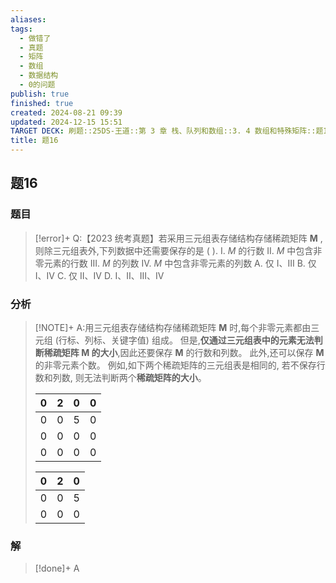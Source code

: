 ```yaml
---
aliases: 
tags:
  - 做错了
  - 真题
  - 矩阵
  - 数组
  - 数据结构
  - 0的问题
publish: true
finished: true
created: 2024-08-21 09:39
updated: 2024-12-15 15:51
TARGET DECK: 刷题::25DS-王道::第 3 章 栈、队列和数组::3. 4 数组和特殊矩阵::题16
title: 题16
---
```

## 题16
### 题目
> [!error]+
> Q:【2023 统考真题】若采用三元组表存储结构存储稀疏矩阵 $\mathbf{M}$ ,则除三元组表外,下列数据中还需要保存的是 ( ).
> I. $M$ 的行数 
> II. $M$ 中包含非零元素的行数 
> III. $M$ 的列数
> IV. $M$ 中包含非零元素的列数
> A. 仅 I、III 
> B. 仅 I、IV 
> C. 仅 II、IV 
> D. I、II、III、IV
### 分析
> [!NOTE]+
> A:用三元组表存储结构存储稀疏矩阵 $\mathbf{M}$ 时,每个非零元素都由三元组 (行标、列标、关键字值) 组成。
> 但是,**仅通过三元组表中的元素无法判断稀疏矩阵 $\mathbf{M}$ 的大小**,因此还要保存 $\mathbf{M}$ 的行数和列数。
> 此外,还可以保存 $\mathbf{M}$ 的非零元素个数。
> 例如,如下两个稀疏矩阵的三元组表是相同的, 若不保存行数和列数, 则无法判断两个**稀疏矩阵的大小**。
> 
> | 0   | 2   | 0   | 0   |
> | --- | --- | --- | --- |
> | 0   | 0   | 5   | 0   |
> | 0   | 0   | 0   | 0   |
> | 0   | 0   | 0   | 0   |
> 
> | 0 | 2 | 0 |
> | --- | --- | --- |
> | 0 | 0 | 5 |
> | 0 | 0 | 0 |
### 解
> [!done]+
> A
<!--ID: 1725344114007-->